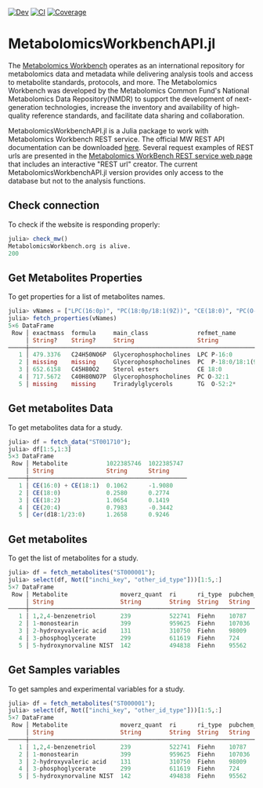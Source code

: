 [![Dev](https://img.shields.io/badge/docs-dev-blue.svg)](https://senresearch.github.io/MetabolomicsWorkbenchAPI.jl/dev)
[![CI](https://github.com/senresearch/MetabolomicsWorkbenchAPI.jl/actions/workflows/ci.yml/badge.svg?branch=main)](https://github.com/senresearch/MetabolomicsWorkbenchAPI.jl/actions/workflows/ci.yml)
[![Coverage](https://codecov.io/gh/senresearch/MetabolomicsWorkbenchAPI.jl/branch/main/graph/badge.svg)](https://codecov.io/gh/senresearch/MetabolomicsWorkbenchAPI.jl)

# MetabolomicsWorkbenchAPI.jl

The [Metabolomics Workbench](https://www.metabolomicsworkbench.org/) operates as an international repository for metabolomics data and metadata while delivering analysis tools and access to metabolite standards, protocols, and more. The Metabolomics Workbench was developed by the Metabolomics Common Fund's National Metabolomics Data Repository(NMDR) to support the development of next-generation technologies, increase the inventory and availability of high-quality reference standards, and facilitate data sharing and collaboration.

MetabolomicsWorkbenchAPI.jl is a Julia package to work with Metabolomics Workbench REST service. The official MW REST API documentation can be downloaded [here](https://www.metabolomicsworkbench.org/tools/MWRestAPIv1.0.pdf). Several request examples of REST urls are presented in the [Metabolomics WorkBench REST service web page](https://www.metabolomicsworkbench.org/tools/mw_rest.php) that includes an interactive "REST url" creator.
The current  MetabolomicsWorkbenchAPI.jl version provides only access to the database but not to the analysis functions.


## Check connection 

To check if the website is responding properly:

```Julia
julia> check_mw()
MetabolomicsWorkbench.org is alive.
200
```

## Get Metabolites Properties 

To get properties for a list of metabolites names.

```Julia
julia> vNames = ["LPC(16:0p)", "PC(18:0p/18:1(9Z))", "CE(18:0)", "PC(O-32:1)", "TG(O-52:2)"];
julia> fetch_properties(vNames)
5×6 DataFrame
 Row │ exactmass  formula     main_class              refmet_name         sub_class     super_class
     │ String?    String?     String                  String                String        String
─────┼─────────────────────────────────────────────────────────────────────────────────────────────────────────
   1 │ 479.3376   C24H50NO6P  Glycerophosphocholines  LPC P-16:0            O-LPC         Glycerophospholipids
   2 │ missing    missing     Glycerophosphocholines  PC  P-18:0/18:1(9Z)*  PC            Glycerophospholipids
   3 │ 652.6158   C45H80O2    Sterol esters           CE 18:0               Chol. esters  Sterol Lipids
   4 │ 717.5672   C40H80NO7P  Glycerophosphocholines  PC O-32:1             O-PC          Glycerophospholipids
   5 │ missing    missing     Triradylglycerols       TG  O-52:2*           O-TAG         Glycerolipids
```


## Get metabolites Data 

To get metabolites data for a study.

```Julia
julia> df = fetch_data("ST001710");
julia> df[1:5,1:3]
5×3 DataFrame
 Row │ Metabolite           1022385746  1022385747 
     │ String               String      String     
─────┼─────────────────────────────────────────────
   1 │ CE(16:0) + CE(18:1)  0.1062      -1.9080
   2 │ CE(18:0)             0.2580      0.2774
   3 │ CE(18:2)             1.0654      0.1419
   4 │ CE(20:4)             0.7983      -0.3442
   5 │ Cer(d18:1/23:0)      1.2658      0.9246
```

## Get metabolites 

To get the list of metabolites for a study.

```Julia
julia> df = fetch_metabolites("ST000001");
julia> select(df, Not(["inchi_key", "other_id_type"]))[1:5,:]
5×7 DataFrame
 Row │ Metabolite               moverz_quant  ri      ri_type  pubchem_id  kegg_id  other_id 
     │ String                   String        String  String   String      String   String   
─────┼───────────────────────────────────────────────────────────────────────────────────────
   1 │ 1,2,4-benzenetriol       239           522741  Fiehn    10787       C02814   205673
   2 │ 1-monostearin            399           959625  Fiehn    107036      D01947   202835
   3 │ 2-hydroxyvaleric acid    131           310750  Fiehn    98009                218773
   4 │ 3-phosphoglycerate       299           611619  Fiehn    724         C00597   217821
   5 │ 5-hydroxynorvaline NIST  142           494838  Fiehn    95562                200384
```

## Get Samples variables 

To get samples and experimental variables for a study.

```Julia
julia> df = fetch_metabolites("ST000001");
julia> select(df, Not(["inchi_key", "other_id_type"]))[1:5,:]
5×7 DataFrame
 Row │ Metabolite               moverz_quant  ri      ri_type  pubchem_id  kegg_id  other_id 
     │ String                   String        String  String   String      String   String   
─────┼───────────────────────────────────────────────────────────────────────────────────────
   1 │ 1,2,4-benzenetriol       239           522741  Fiehn    10787       C02814   205673
   2 │ 1-monostearin            399           959625  Fiehn    107036      D01947   202835
   3 │ 2-hydroxyvaleric acid    131           310750  Fiehn    98009                218773
   4 │ 3-phosphoglycerate       299           611619  Fiehn    724         C00597   217821
   5 │ 5-hydroxynorvaline NIST  142           494838  Fiehn    95562                200384
```
